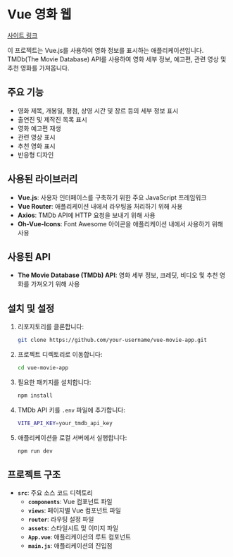 # Vue 영화 웹

[사이트 링크](https://miento-movie.web.app/)

이 프로젝트는 Vue.js를 사용하여 영화 정보를 표시하는 애플리케이션입니다. TMDb(The Movie Database) API를 사용하여 영화 세부 정보, 예고편, 관련 영상 및 추천 영화를 가져옵니다.

## 주요 기능

- 영화 제목, 개봉일, 평점, 상영 시간 및 장르 등의 세부 정보 표시
- 출연진 및 제작진 목록 표시
- 영화 예고편 재생
- 관련 영상 표시
- 추천 영화 표시
- 반응형 디자인

## 사용된 라이브러리

- **Vue.js**: 사용자 인터페이스를 구축하기 위한 주요 JavaScript 프레임워크
- **Vue Router**: 애플리케이션 내에서 라우팅을 처리하기 위해 사용
- **Axios**: TMDb API에 HTTP 요청을 보내기 위해 사용
- **Oh-Vue-Icons**: Font Awesome 아이콘을 애플리케이션 내에서 사용하기 위해 사용

## 사용된 API

- **The Movie Database (TMDb) API**: 영화 세부 정보, 크레딧, 비디오 및 추천 영화를 가져오기 위해 사용

## 설치 및 설정

1. 리포지토리를 클론합니다:

   ```bash
   git clone https://github.com/your-username/vue-movie-app.git
   ```

2. 프로젝트 디렉토리로 이동합니다:

   ```bash
   cd vue-movie-app
   ```

3. 필요한 패키지를 설치합니다:

   ```bash
   npm install
   ```

4. TMDb API 키를 `.env` 파일에 추가합니다:

   ```bash
   VITE_API_KEY=your_tmdb_api_key
   ```

5. 애플리케이션을 로컬 서버에서 실행합니다:
   ```bash
   npm run dev
   ```

## 프로젝트 구조

- **`src`**: 주요 소스 코드 디렉토리
  - **`components`**: Vue 컴포넌트 파일
  - **`views`**: 페이지별 Vue 컴포넌트 파일
  - **`router`**: 라우팅 설정 파일
  - **`assets`**: 스타일시트 및 이미지 파일
  - **`App.vue`**: 애플리케이션의 루트 컴포넌트
  - **`main.js`**: 애플리케이션의 진입점
